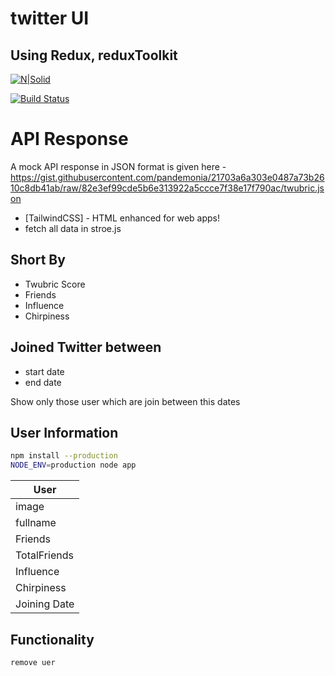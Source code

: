 # twitter UI

## Using Redux, reduxToolkit

[![N|Solid](https://cldup.com/dTxpPi9lDf.thumb.png)](https://nodesource.com/products/nsolid)

[![Build Status](https://travis-ci.org/joemccann/dillinger.svg?branch=master)](https://travis-ci.org/joemccann/dillinger)

# API Response

A mock API response in JSON format is given here - https://gist.githubusercontent.com/pandemonia/21703a6a303e0487a73b2610c8db41ab/raw/82e3ef99cde5b6e313922a5ccce7f38e17f790ac/twubric.json

- [TailwindCSS] - HTML enhanced for web apps!
- fetch all data in stroe.js

## Short By

- Twubric Score
- Friends
- Influence
- Chirpiness

## Joined Twitter between

- start date
- end date

Show only those user which are join between this dates

## User Information

```sh
npm install --production
NODE_ENV=production node app
```

| User         |
| ------------ |
| image        |
| fullname     |
| Friends      |
| TotalFriends |
| Influence    |
| Chirpiness   |
| Joining Date |

## Functionality

```sh
remove uer
```
